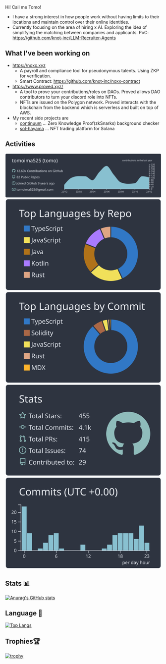 Hi! Call me Tomo!

- I have a strong interest in how people work without having limits to their locations and maintain control over their online identities.
- Currently focusing on the area of hiring x AI. Exploring the idea of simplifying the matching between companies and applicants. PoC: https://github.com/knot-inc/LLM-Recruiter-Agents  

## What I've been working on
- https://noxx.xyz
  - A payroll and compliance tool for pseudonymous talents. Using ZKP for verification.
  - Smart Contract: https://github.com/knot-inc/noxx-contract   
- https://www.proved.xyz/
  - A tool to prove your contributions/roles on DAOs. Proved allows DAO contributors to turn your discord role into NFTs.
  - NFTs are issued on the Polygon network. Proved interacts with the blockchain from the backend which is serverless and built on top of AWS.  
- My recent side projects are
  - [continuum](https://github.com/tomoima525/continuum) ... Zero Knowledge Proof(zkSnarks) background checker
  - [sol-hayama](https://github.com/tomoima525/sol-hayama) ... NFT trading platform for Solana
 
## Activities
[![](https://raw.githubusercontent.com/tomoima525/tomoima525/main/profile-summary-card-output/nord_dark/0-profile-details.svg)](https://github.com/vn7n24fzkq/github-profile-summary-cards)
[![](https://raw.githubusercontent.com/tomoima525/tomoima525/main/profile-summary-card-output/nord_dark/1-repos-per-language.svg)](https://github.com/vn7n24fzkq/github-profile-summary-cards) [![](https://raw.githubusercontent.com/tomoima525/tomoima525/main/profile-summary-card-output/nord_dark/2-most-commit-language.svg)](https://github.com/vn7n24fzkq/github-profile-summary-cards)
[![](https://raw.githubusercontent.com/tomoima525/tomoima525/main/profile-summary-card-output/nord_dark/3-stats.svg)](https://github.com/vn7n24fzkq/github-profile-summary-cards) [![](https://raw.githubusercontent.com/tomoima525/tomoima525/main/profile-summary-card-output/nord_dark/4-productive-time.svg)](https://github.com/vn7n24fzkq/github-profile-summary-cards)
## Stats 📊
[![Anurag's GitHub stats](https://github-readme-stats.vercel.app/api?username=tomoima525&theme=tokyonight&show_icons=true)](https://github.com/anuraghazra/github-readme-stats)

## Language 📝
[![Top Langs](https://github-readme-stats.vercel.app/api/top-langs/?username=tomoima525&layout=compact&theme=tokyonight
)](https://github.com/anuraghazra/github-readme-stats)

## Trophies🏆

[![trophy](https://github-profile-trophy.vercel.app/?username=tomoima525&theme=tokyonight&column=7
)](https://github.com/ryo-ma/github-profile-trophy)



